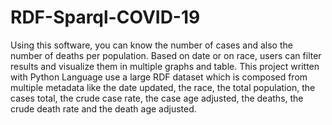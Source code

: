 # RDF-Sparql-COVID-19
Using this software, you can know the number of cases and also the number of deaths per population.
Based on date or on race, users can filter results and visualize them in multiple graphs and table.
This project written with Python Language use a large RDF dataset which is composed from
multiple metadata like the date updated, the race, the total population, the cases total, the crude
case rate, the case age adjusted, the deaths, the crude death rate and the death age adjusted.

